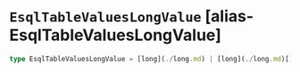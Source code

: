 # `EsqlTableValuesLongValue` [alias-EsqlTableValuesLongValue]
```typescript
type EsqlTableValuesLongValue = [long](./long.md) | [long](./long.md)[];
```
